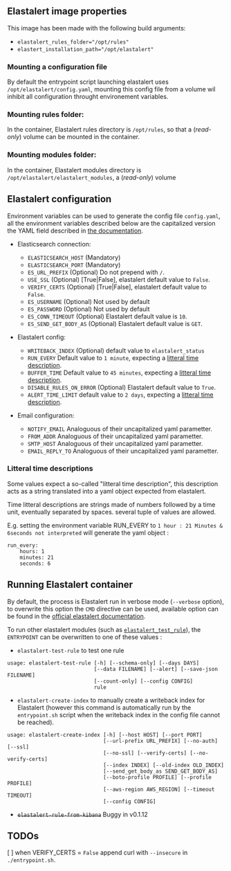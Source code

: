 ## Elastalert image properties

This image has been made with the following build arguments:

- `elastalert_rules_folder="/opt/rules"`
- `elastert_installation_path="/opt/elastalert"`

### Mounting a configuration file

By default the entrypoint script launching elastalert uses `/opt/elastalert/config.yaml`, mounting this config file from a volume wil inhibit all configuration throught environement variables.

### Mounting rules folder:

In the container, Elastalert rules directory is `/opt/rules`, so that a (_read-only_) volume can be mounted in the container.

### Mounting modules folder:

In the container, Elastalert modules directory is `/opt/elastalert/elastalert_modules`, a (_read-only_) volume 

## Elastalert configuration

Environment variables can be used to generate the config file `config.yaml`,
all the environment variables described below are the capitalized version the YAML field described in [the documentation](http://elastalert.readthedocs.io/en/latest/elastalert.html#configuration). 

- Elasticsearch connection:
  - `ELASTICSEARCH_HOST` (Mandatory)
  - `ELASTICSEARCH_PORT` (Mandatory)
  - `ES_URL_PREFIX` (Optional) Do not prepend with `/`.
  - `USE_SSL` (Optional) [True|False], elastalert default value to `False`.
  - `VERIFY_CERTS` (Optional) [True|False], elastalert default value to `False`.
  - `ES_USERNAME` (Optional) Not used by default
  - `ES_PASSWORD` (Optional) Not used by default
  - `ES_CONN_TIMEOUT` (Optional) Elastalert default value is `10`.
  - `ES_SEND_GET_BODY_AS` (Optional) Elastalert default value is `GET`.

- Elastalert config:
  - `WRITEBACK_INDEX` (Optional) default value to `elastalert_status`
  - `RUN_EVERY` Default value to `1 minute`, expecting a [litteral time description](#litteral-time-descriptions).
  - `BUFFER_TIME` Default value to `45 minutes`, expecting a [litteral time description](#litteral-time-descriptions).
  - `DISABLE_RULES_ON_ERROR` (Optional) Elastalert default value to `True`.
  - `ALERT_TIME_LIMIT` default value to `2 days`, expecting a [litteral time description](#litteral-time-descriptions).

- Email configuration:
  - `NOTIFY_EMAIL` Analoguous of their uncapitalized yaml parametter.
  - `FROM_ADDR` Analoguous of their uncapitalized yaml parametter.
  - `SMTP_HOST` Analoguous of their uncapitalized yaml parametter.
  - `EMAIL_REPLY_TO` Analoguous of their uncapitalized yaml parametter.

### Litteral time descriptions

Some values expect a so-called "litteral time description", this description acts as a string translated into a yaml object expected from elastalert.

Time litteral descriptions are strings made of numbers followed by a time unit, eventually separated by spaces. several tuple of values are allowed.

E.g. setting the environment variable RUN_EVERY to `1 hour : 21 Minutes & 6seconds not interpreted` will generate the yaml object :

```
run_every:
    hours: 1
    minutes: 21
    seconds: 6
```

## Running Elastalert container

By default, the process is Elastalert run in verbose mode (`--verbose` option), to overwrite this option the `CMD` directive can be used, available option can be found in the [official elastalert documentation](http://elastalert.readthedocs.io/en/latest/elastalert.html#running-elastalert).

To run other elastalert modules (such as [`elastalert_test_rule`](http://elastalert.readthedocs.io/en/latest/ruletypes.html#testing)), the `ENTRYPOINT` can be overwritten to one of these values :

- `elastalert-test-rule` to test one rule

```
usage: elastalert-test-rule [-h] [--schema-only] [--days DAYS]
                            [--data FILENAME] [--alert] [--save-json FILENAME]
                            [--count-only] [--config CONFIG]
                            rule
```

- `elastalert-create-index` to manually create a writeback index for Elastalert (however this command is automatically run by the `entrypoint.sh` script when the writeback index in the config file cannot be reached).

```
usage: elastalert-create-index [-h] [--host HOST] [--port PORT]
                               [--url-prefix URL_PREFIX] [--no-auth] [--ssl]
                               [--no-ssl] [--verify-certs] [--no-verify-certs]
                               [--index INDEX] [--old-index OLD_INDEX]
                               [--send_get_body_as SEND_GET_BODY_AS]
                               [--boto-profile PROFILE] [--profile PROFILE]
                               [--aws-region AWS_REGION] [--timeout TIMEOUT]
                               [--config CONFIG]
```

- ~~`elastalert-rule-from-kibana`~~ Buggy in v0.1.12

## TODOs

[ ] when VERIFY_CERTS = `False` append curl with `--insecure` in `./entrypoint.sh`.
